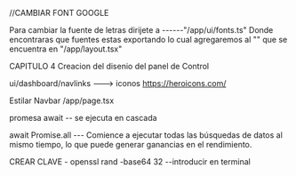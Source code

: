 //CAMBIAR FONT GOOGLE

Para cambiar la fuente de letras dirijete a 
------"/app/ui/fonts.ts"
Donde encontraras que fuentes estas exportando
lo cual agregaremos al "<body>" que se encuentra en "/app/layout.tsx"


CAPITULO 4
Creacion del disenio del panel de Control

ui/dashboard/navlinks  ---> iconos https://heroicons.com/


Estilar
Navbar /app/page.tsx

promesa await --  se ejecuta en cascada

await Promise.all --- Comience a ejecutar todas las búsquedas de datos al mismo tiempo, lo que puede generar ganancias en el rendimiento.



CREAR CLAVE - openssl rand -base64 32   --introducir en terminal